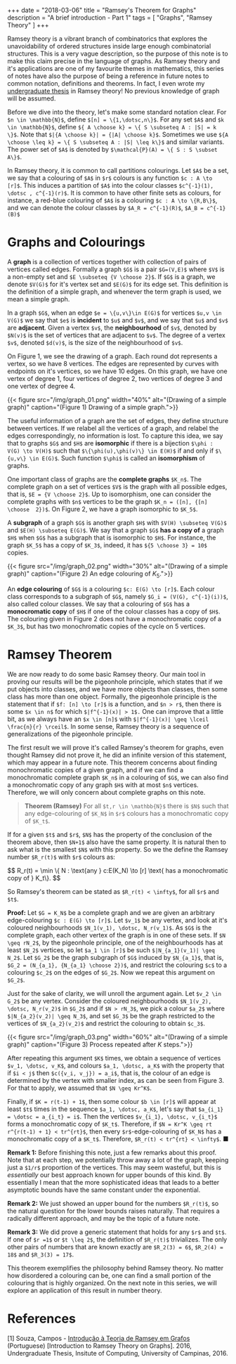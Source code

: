 +++
date = "2018-03-06"
title = "Ramsey's Theorem for Graphs"
description = "A brief introduction - Part 1"
tags = [
"Graphs",
"Ramsey Theory"
]
+++

Ramsey theory is a vibrant branch of combinatorics that explores the unavoidability of ordered structures inside large enough combinatorial structures. This is a very vague description, so the purpose of this note is to make this claim precise in the language of graphs. As Ramsey theory and it's applications are one of my favourite themes in mathematics, this series of notes have also the purpose of being a reference in future notes to common notation, definitions and theorems. In fact, I even wrote my [undergraduate thesis](#references) in Ramsey theory! No previous knowledge of graph will be assumed.

Before we dive into the theory, let's make some standard notation clear. For `$n \in \mathbb{N}$`, define `$[n] = \{1,\dotsc,n\}$`. For any set `$A$` and `$k \in \mathbb{N}$`, define `${ A \choose k} = \{ S \subseteq A : |S| = k \}$`. Note that `$|{A \choose k}| = {|A| \choose k}$`. Sometimes we use `${A \choose \leq k} = \{ S \subseteq A : |S| \leq k\}$` and similar variants. The power set of `$A$` is denoted by `$\mathcal{P}(A) = \{ S : S \subset A\}$`.

In Ramsey theory, it is common to call partitions colourings. Let `$A$` be a set, we say that a colouring of `$A$` in `$r$` colours is any function `$c : A \to [r]$`. This induces a partition of `$A$` into the colour classes `$c^{-1}(1), \dotsc , c^{-1}(r)$`. It is common to have other finite sets as colours, for instance, a red-blue colouring of `$A$` is a colouring `$c : A \to \{R,B\}$`, and we can denote the colour classes by `$A_R = c^{-1}(R)$`, `$A_B = c^{-1}(B)$`

# Graphs and Colourings

A __graph__ is a collection of vertices together with collection of pairs of vertices called edges. Formally a graph `$G$` is a pair `$G=(V,E)$` where `$V$` is a non-empty set and `$E \subseteq {V \choose 2}$`. If `$G$` is a graph, we denote `$V(G)$` for it's vertex set and `$E(G)$` for its edge set. This definition is the definition of a simple graph, and whenever the term graph is used, we mean a simple graph.

In a graph `$G$`, when an edge `$e = \{u,v\}\in E(G)$` for vertices `$u,v \in V(G)$` we say that `$e$` is __incident__ to `$u$` and `$v$`, and we say that `$u$` and `$v$` are __adjacent__. Given a vertex `$v$`, the __neighbourhood__ of `$v$`, denoted by `$N(v)$` is the set of vertices that are adjacent to `$v$`. The degree of a vertex `$v$`, denoted `$d(v)$`, is the size of the neighbourhood of `$v$`.

On Figure 1, we see the drawing of a graph. Each round dot represents a vertex, so we have 8 vertices. The edges are represented by curves with endpoints on it's vertices, so we have 10 edges. On this graph, we have one vertex of degree 1, four vertices of degree 2, two vertices of degree 3 and one vertex of degree 4.

{{< figure src="/img/graph_01.png" width="40%" alt="(Drawing of a simple graph)" caption="(Figure 1) Drawing of a simple graph.">}}

The useful information of a graph are the set of edges, they define structure between vertices. If we relabel all the vertices of a graph, and relabel the edges correspondingly, no information is lost. To capture this idea, we say that to graphs `$G$` and `$H$` are __isomorphic__ if there is a bijection `$\phi : V(G) \to V(H)$` such that `$\{\phi(u),\phi(v)\} \in E(H)$` if and only if `$\{u,v\} \in E(G)$`. Such function `$\phi$` is called an __isomorphism__ of graphs.

One important class of graphs are the __complete graphs__ `$K_n$`. The complete graph on a set of vertices `$V$` is the graph with all possible edges, that is, `$E = {V \choose 2}$`. Up to isomorphism, one can consider the complete graphs with `$n$` vertices to be the graph `$K_n = ([n], {[n] \choose  2})$`. On Figure 2, we have a graph isomorphic to `$K_5$`.

A __subgraph__ of a graph `$G$` is another graph `$H$` with `$V(H) \subseteq V(G)$` and `$E(H) \subseteq E(G)$`. We say that a graph `$G$` __has a copy of__ a graph `$H$` when `$G$` has a subgraph that is isomorphic to `$H$`. For instance, the graph `$K_5$` has a copy of `$K_3$`, indeed, it has `${5 \choose 3} = 10$` copies.

{{< figure src="/img/graph_02.png" width="30%" alt="(Drawing of a simple graph)" caption="(Figure 2) An edge colouring of $K_5$.">}}

An __edge colouring__  of `$G$` is a colouring `$c: E(G) \to [r]$`. Each colour class corresponds to a subgraph of `$G$`, namely `$G_i = (V(G), c^{-1}(i))$`, also called colour classes. We say that a colouring of `$G$` has a __monocromatic copy__ of `$H$` if one of the colour classes has a copy of `$H$`. The colouring given in Figure 2 does not have a monochromatic copy of a `$K_3$`, but has two monochromatic copies of the cycle on 5 vertices.

# Ramsey Theorem

We are now ready to do some basic Ramsey theory. Our main tool in proving our results will be the pigeonhole principle, which states that if we put objects into classes, and we have more objects than classes, then some class has more than one object. Formally, the pigeonhole principle is the statement that if `$f: [n] \to [r]$` is a function, and `$n > r$`, then there is some `$x \in n$` for which `$|f^{-1}(x)| > 1$.` One can improve that a little bit, as we always have an `$x \in [n]$` with `$|f^{-1}(x)| \geq \lceil \frac{n}{r} \rceil$`. In some sense, Ramsey theory is a sequence of generalizations of the pigeonhole principle.

The first result we will prove it's called Ramsey's theorem for graphs, even thought Ramsey did not prove it, he did an infinite version of this statement, which may appear in a future note. This theorem concerns about finding monochromatic copies of a given graph, and if we can find a monochromatic complete graph `$K_n$` in a colouring of `$G$`, we can also find a monochromatic copy of any graph `$H$` with at most `$n$` vertices. Therefore, we will only concern about complete graphs on this note.

> **Theorem (Ramsey)**
> For all `$t,r \in \mathbb{N}$` there is `$N$` such that any edge-colouring of `$K_N$` in `$r$` colours has a monochromatic copy of `$K_t$`.

If for a given `$t$` and `$r$`, `$N$` has the property of the conclusion of the theorem above, then `$N+1$` also have the same property. It is natural then to ask what is the smallest `$N$` with this property. So we the define the Ramsey number `$R_r(t)$` with `$r$` colours as:

<div> $$ R_r(t) = \min \{ N : \text{any } c:E(K_N) \to [r] \text{ has a monochromatic copy of } K_t\}. $$</div>

So Ramsey's theorem can be stated as `$R_r(t) < \infty$`, for all `$r$` and `$t$`.

__Proof:__
Let `$G = K_N$` be a complete graph and we are given an arbitrary edge-colouring `$c : E(G) \to [r]$`. Let `$v_1$` be any vertex, and look at it's coloured neighbourhoods `$N_1(v_1), \dotsc, N_r(v_1)$`. As `$G$` is the complete graph, each other vertex of the graph is in one of these sets. If `$N \geq rN_2$`, by the pigeonhole principle, one of the neighbourhoods has at least `$N_2$` vertices, so let `$a_1 \in [r]$` be such `$|N_{a_1}(v_1)| \geq N_2$`. Let `$G_2$` be the graph subgraph of `$G$` induced by `$N_{a_1}$`, that is, `$G_2 = (N_{a_1}, {N_{a_1} \choose 2})$`, and restrict the colouring `$c$` to a colouring `$c_2$` on the edges of `$G_2$`. Now we repeat this argument on `$G_2$`.

Just for the sake of clarity, we will unroll the argument again. Let `$v_2 \in G_2$` be any vertex. Consider the coloured neighbourhoods `$N_1(v_2), \dotsc, N_r(v_2)$` in `$G_2$` and if `$N > rN_3$`, we pick a colour `$a_2$` where `$|N_{a_2}(v_2)| \geq N_3$`, and set `$G_3$` be the graph restricted to the vertices of `$N_{a_2}(v_2)$` and restrict the colouring to obtain `$c_3$`.

{{< figure src="/img/graph_03.png" width="60%" alt="(Drawing of a simple graph)" caption="(Figure 3) Process repeated after $K$ steps.">}}

After repeating this argument `$K$` times, we obtain a sequence of vertices `$v_1, \dotsc, v_K$`, and colours `$a_1, \dotsc, a_K$` with the property that if `$i < j$` then `$c({v_i, v_j}) = a_i$`, that is, the colour of an edge is determined by the vertex with smaller index, as can be seen from Figure 3. For that to apply, we assumed that `$N \geq Kr^K$`.

Finally, if `$K = r(t-1) + 1$`, then some colour `$b \in [r]$` will appear at least `$t$` times in the sequence `$a_1, \dotsc, a_K$`, let's say that `$a_{i_1} = \dotsc = a_{i_t} = i$`. Then the vertices `$v_{i_1}, \dotsc, v_{i_t}$` forms a monochromatic copy of `$K_t$`. Therefore, if `$N = Kr^K \geq rt r^{r(t-1) + 1} < tr^{rt}$`, then every `$r$`-edge-colouring of `$K_N$` has a monochromatic copy of a `$K_t$`. Therefore, `$R_r(t) < tr^{rt} < \infty$`.
<span class="qed">■</span>

__Remark 1:__ Before finishing this note, just a few remarks about this proof. Note that at each step, we potentially throw away a lot of the graph, keeping just a `$1/r$` proportion of the vertices. This may seem wasteful, but this is _essentially_ our best approach known for upper bounds of this kind. By essentially I mean that the more sophisticated ideas that leads to a better asymptotic bounds have the same constant under the exponential.

__Remark 2:__ We just showed an upper bound for the numbers `$R_r(t)$`, so the natural question for the lower bounds raises naturally. That requires a radically different approach, and may be the topic of a future note.

__Remark 3:__ We did prove a generic statement that holds for any `$r$` and `$t$`. If one of `$r =1$` or `$t \leq 2$`, the definition of `$R_r(t)$` trivializes. The only other pairs of numbers that are known exactly are `$R_2(3) = 6$`, `$R_2(4) = 18$` and `$R_3(3) = 17$`.

This theorem exemplifies the philosophy behind Ramsey theory. No matter how disordered a colouring can be, one can find a small portion of the colouring that is highly organized. On the next note in this series, we will explore an application of this result in number theory.

# References
<a name="references"></a>
[1] Souza, Campos - [Introdução à Teoria de Ramsey em Grafos](http://www.ic.unicamp.br/~reltech/PFG/2016/PFG-16-22.pdf) (Portuguese) [Introduction to Ramsey Theory on Graphs]. 2016, Undergraduate Thesis, Insitute of Computing, University of Campinas, 2016.
